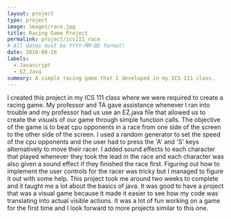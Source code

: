 ```yaml
---
layout: project
type: project
image: images/race.jpg
title: Racing Game Project
permalink: project/ics111_race
# All dates must be YYYY-MM-DD format!
date: 2016-09-16
labels:
  - Javascript
  - EZ.Java
summary: A simple racing game that I developed in my ICS 111 class.
---
```


  I created this project in my ICS 111 class where we were required to create a racing game. My professor and TA gave assistance whenever I ran into trouble and my professor had us use an EZ.java file that allowed us to create the visuals of our game through simple function calls.
  The objective of the game is to beat cpu opponents in a race from one side of the screen to the other side of the screen. I used a random generator to set the speed of the cpu opponents and the user had to press the 'A' and 'S' keys alternatively to move their racer. I added sound effects to each character that played whenever they took the lead in the race and each character was also given a sound effect if they finished the race first. Figuring out how to implement the user controls for the racer was tricky but I managed to figure it out with some help.
  This project took me around two weeks to complete and it taught me a lot about the basics of java. It was good to have a project that was a visual game because it made it easier to see how my code was translating into actual visible actions. It was a lot of fun working on a game for the first time and I look forward to more projects similar to this one. 
